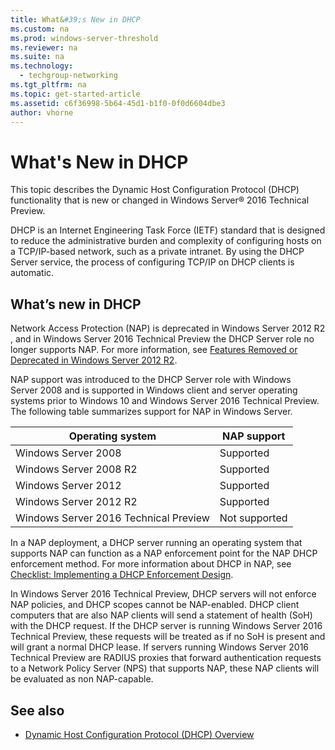 ```yaml
---
title: What&#39;s New in DHCP
ms.custom: na
ms.prod: windows-server-threshold
ms.reviewer: na
ms.suite: na
ms.technology: 
  - techgroup-networking
ms.tgt_pltfrm: na
ms.topic: get-started-article
ms.assetid: c6f36998-5b64-45d1-b1f0-0f0d6604dbe3
author: vhorne
---
```

# What&#39;s New in DHCP
This topic describes the Dynamic Host Configuration Protocol \(DHCP\) functionality that is new or changed in Windows Server® 2016 Technical Preview.  
  
DHCP is an Internet Engineering Task Force \(IETF\) standard that is designed to reduce the administrative burden and complexity of configuring hosts on a TCP\/IP\-based network, such as a private intranet. By using the DHCP Server service, the process of configuring TCP\/IP on DHCP clients is automatic.  
  
## <a name="BKMK_DHCP2012R2"></a>What’s new in DHCP  
Network Access Protection \(NAP\) is deprecated in  Windows Server 2012 R2 , and in Windows Server 2016 Technical Preview the DHCP Server role no longer supports NAP. For more information, see [Features Removed or Deprecated in Windows Server 2012 R2](http://technet.microsoft.com/library/dn303411.aspx).  
  
NAP support was introduced to the DHCP Server role with  Windows Server 2008  and is supported in Windows client and server operating systems prior to Windows 10 and Windows Server 2016 Technical Preview. The following table summarizes support for NAP in Windows Server.  
  
|Operating system|NAP support|  
|--------------------|---------------|  
| Windows Server 2008 |Supported|  
| Windows Server 2008 R2 |Supported|  
| Windows Server 2012 |Supported|  
| Windows Server 2012 R2 |Supported|  
|Windows Server 2016 Technical Preview|Not supported|  
  
In a NAP deployment, a DHCP server running an operating system that supports NAP can function as a NAP enforcement point for the NAP DHCP enforcement method. For more information about DHCP in NAP, see [Checklist: Implementing a DHCP Enforcement Design](http://technet.microsoft.com/library/dd314186.aspx).  
  
In Windows Server 2016 Technical Preview, DHCP servers will not enforce NAP policies, and DHCP scopes cannot be NAP\-enabled. DHCP client computers that are also NAP clients will send a statement of health \(SoH\) with the DHCP request. If the DHCP server is running Windows Server 2016 Technical Preview, these requests will be treated as if no SoH is present and will grant a normal DHCP lease. If servers running Windows Server 2016 Technical Preview are RADIUS proxies that forward authentication requests to a Network Policy Server \(NPS\) that supports NAP, these NAP clients will be evaluated as non NAP\-capable.  
  
## See also  
  
-   [Dynamic Host Configuration Protocol (DHCP) Overview](assetId:///eb9ac71c-9eb7-4d51-b98c-8d50b9ddeaec)  
  

